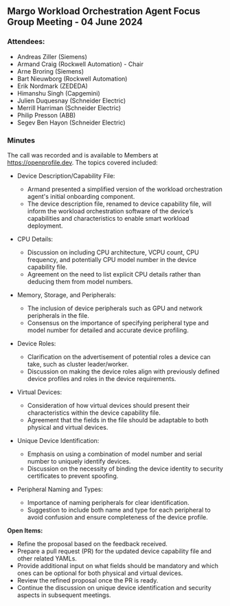 ## Margo Workload Orchestration Agent Focus Group Meeting - 04 June 2024

### Attendees:
* Andreas Ziller (Siemens)
* Armand Craig (Rockwell Automation) - Chair
* Arne Broring (Siemens)
* Bart Nieuwborg (Rockwell Automation)
* Erik Nordmark (ZEDEDA)
* Himanshu Singh (Capgemini)
* Julien Duquesnay (Schneider Electric)
* Merrill Harriman (Schneider Electric)
* Philip Presson (ABB)
* Segev Ben Hayon (Schneider Electric)

### Minutes
The call was recorded and is available to Members at https://openprofile.dev. The topics covered included: 

* Device Description/Capability File:
   - Armand presented a simplified version of the workload orchestration agent's initial onboarding component.
   - The device description file, renamed to device capability file, will inform the workload orchestration software of the device’s capabilities and characteristics to enable smart workload deployment.

* CPU Details:
   - Discussion on including CPU architecture, VCPU count, CPU frequency, and potentially CPU model number in the device capability file.
   - Agreement on the need to list explicit CPU details rather than deducing them from model numbers.

* Memory, Storage, and Peripherals:
   - The inclusion of device peripherals such as GPU and network peripherals in the file.
   - Consensus on the importance of specifying peripheral type and model number for detailed and accurate device profiling.

* Device Roles:
   - Clarification on the advertisement of potential roles a device can take, such as cluster leader/worker.
   - Discussion on making the device roles align with previously defined device profiles and roles in the device requirements.

* Virtual Devices:
   - Consideration of how virtual devices should present their characteristics within the device capability file.
   - Agreement that the fields in the file should be adaptable to both physical and virtual devices.

* Unique Device Identification:
   - Emphasis on using a combination of model number and serial number to uniquely identify devices.
   - Discussion on the necessity of binding the device identity to security certificates to prevent spoofing.

* Peripheral Naming and Types: 
   - Importance of naming peripherals for clear identification.
   - Suggestion to include both name and type for each peripheral to avoid confusion and ensure completeness of the device profile.

**Open Items:**

   - Refine the proposal based on the feedback received.
   - Prepare a pull request (PR) for the updated device capability file and other related YAMLs.
   - Provide additional input on what fields should be mandatory and which ones can be optional for both physical and virtual devices.
   - Review the refined proposal once the PR is ready.
   - Continue the discussion on unique device identification and security aspects in subsequent meetings.
